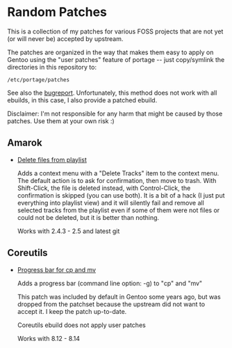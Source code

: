 Random Patches
==============

This is a collection of my patches for various FOSS projects that are not yet (or will never be)
accepted by upstream.

The patches are organized in the way that makes them easy to apply on Gentoo using the "user
patches" feature of portage -- just copy/symlink the directories in this repository to:

    /etc/portage/patches

See also the [bugreport](http://bugs.gentoo.org/show_bug.cgi?id=349707#c11).
Unfortunately, this method does not work with all ebuilds, in this case, I also provide a patched
ebuild.


Disclaimer:
I'm not responsible for any harm that might be caused by those patches.  Use them at your own risk :)


Amarok
------

*   [Delete files from playlist](https://bugs.kde.org/show_bug.cgi?id=170999)
    
    Adds a context menu with a "Delete Tracks" item to the context menu.  The default action is to
    ask for confirmation, then move to trash.  With Shift-Click, the file is deleted instead, with
    Control-Click, the confirmation is skipped (you can use both).  It is a bit of a hack (I just
    put everything into playlist view) and it will silently fail and remove all selected tracks from
    the playlist even if some of them were not files or could not be deleted, but it is better than
    nothing.
    
    Works with 2.4.3 - 2.5 and latest git


Coreutils
---------

*   [Progress bar for cp and mv](http://lists.gnu.org/archive/html/bug-coreutils/2003-08/msg00114.html)
    
    Adds a progress bar (command line option: -g) to "cp" and "mv"
    
    This patch was included by default in Gentoo some years ago, but was dropped from the patchset
    because the upstream did not want to accept it.
    I keep the patch up-to-date.
    
    Coreutils ebuild does not apply user patches
    
    Works with 8.12 - 8.14


